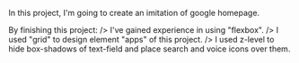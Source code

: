 In this project, I'm going to create an imitation of google homepage.

By finishing this project:
/>  I've gained experience in using "flexbox".
/>  I used "grid" to design element "apps" of this project.
/>  I used z-level to hide box-shadows of text-field and place search and voice icons over them.